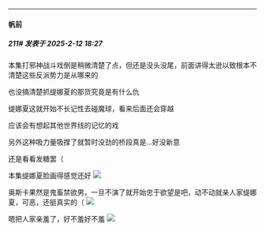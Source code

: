 ﻿
*****

####  帆前  
##### 211#       发表于 2025-2-12 18:27

本集打邪神战斗戏倒是稍微清楚了点，但还是没头没尾，前面讲得太逊以致根本不清楚这些反派势力是从哪来的

也没搞清楚抓缇娜夏的那货究竟是有什么仇

缇娜夏这就开始不长记性去碰魔球，看来后面还会穿越

应该会有想起其他世界线的记忆的戏

另外这种吸力量吸撑了就暂时没劲的桥段真是…好没新意

还是看看发糖罢（

本集缇娜夏脸画得感觉还好
<img src="https://p.sda1.dev/21/1cbf974feb45111e910ec781c2974b07/Screenshot_20250212_175450_tv.danmaku.bili.jpg" referrerpolicy="no-referrer">

奥斯卡果然是鬼畜禁欲男，一旦不演了就开始忠于欲望是吧，动不动就亲人家缇娜夏，可恶，还挺真实的（
<img src="https://p.sda1.dev/21/2e16b1c202b10082322d2917ab09a5db/Screenshot_20250212_174840_tv.danmaku.bili.jpg" referrerpolicy="no-referrer">

嗯把人家亲羞了，好不羞好不羞
<img src="https://p.sda1.dev/21/4bb409b9cbd99982a93ab7e0f5c1d247/Screenshot_20250212_175506_tv.danmaku.bili.jpg" referrerpolicy="no-referrer">

